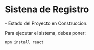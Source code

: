 <h1>Sistena de Registro</h1>
- Estado del Proyecto en Construccion.

 Para ejecutar el sistema, debes poner:
 
 ```npm install react```
 
